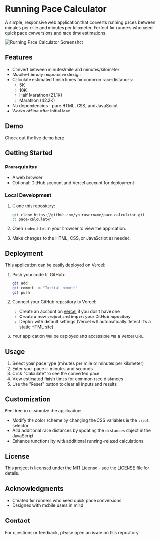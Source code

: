 # Running Pace Calculator

A simple, responsive web application that converts running paces between minutes per mile and minutes per kilometer. Perfect for runners who need quick pace conversions and race time estimations.

![Running Pace Calculator Screenshot](https://via.placeholder.com/600x400?text=Pace+Calculator)

## Features

- Convert between minutes/mile and minutes/kilometer
- Mobile-friendly responsive design
- Calculate estimated finish times for common race distances:
  - 5K
  - 10K
  - Half Marathon (21.1K)
  - Marathon (42.2K)
- No dependencies - pure HTML, CSS, and JavaScript
- Works offline after initial load

## Demo

Check out the live demo [here](https://your-vercel-deployment-url.vercel.app)

## Getting Started

### Prerequisites

- A web browser
- Optional: GitHub account and Vercel account for deployment

### Local Development

1. Clone this repository:
   ```bash
   git clone https://github.com/yourusername/pace-calculator.git
   cd pace-calculator
   ```

2. Open `index.html` in your browser to view the application.

3. Make changes to the HTML, CSS, or JavaScript as needed.

## Deployment

This application can be easily deployed on Vercel:

1. Push your code to GitHub:
   ```bash
   git add .
   git commit -m "Initial commit"
   git push
   ```

2. Connect your GitHub repository to Vercel:
   - Create an account on [Vercel](https://vercel.com) if you don't have one
   - Create a new project and import your GitHub repository
   - Deploy with default settings (Vercel will automatically detect it's a static HTML site)

3. Your application will be deployed and accessible via a Vercel URL.

## Usage

1. Select your pace type (minutes per mile or minutes per kilometer)
2. Enter your pace in minutes and seconds
3. Click "Calculate" to see the converted pace
4. View estimated finish times for common race distances
5. Use the "Reset" button to clear all inputs and results

## Customization

Feel free to customize the application:

- Modify the color scheme by changing the CSS variables in the `:root` selector
- Add additional race distances by updating the `distances` object in the JavaScript
- Enhance functionality with additional running-related calculations

## License

This project is licensed under the MIT License - see the [LICENSE](LICENSE) file for details.

## Acknowledgments

- Created for runners who need quick pace conversions
- Designed with mobile users in mind

## Contact

For questions or feedback, please open an issue on this repository.